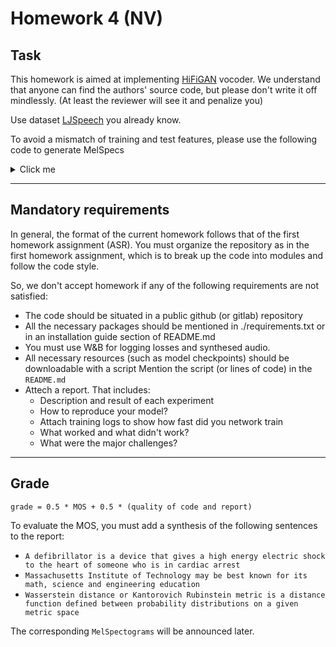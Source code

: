 # Homework 4 (NV)

## Task
This homework is aimed at implementing [HiFiGAN](https://arxiv.org/pdf/2010.05646.pdf) vocoder.
We understand that anyone can find the authors' source code, but please don't write it off mindlessly. (At least the reviewer will see it and penalize you)

Use dataset [LJSpeech](https://keithito.com/LJ-Speech-Dataset/) you already know.

To avoid a mismatch of training and test features, please use the following code to generate MelSpecs
<details>
<summary>Click me</summary>

```python
from dataclasses import dataclass

import torch
from torch import nn

import torchaudio

import librosa  


@dataclass
class MelSpectrogramConfig:
    sr: int = 22050
    win_length: int = 1024
    hop_length: int = 256
    n_fft: int = 1024
    f_min: int = 0
    f_max: int = 8000
    n_mels: int = 80
    power: float = 1.0

    # value of melspectrograms if we fed a silence into `MelSpectrogram`
    pad_value: float = -11.5129251


class MelSpectrogram(nn.Module):

    def __init__(self, config: MelSpectrogramConfig):
        super(MelSpectrogram, self).__init__()

        self.config = config
        self.mel_spectrogram = torchaudio.transforms.MelSpectrogram(
            sample_rate=config.sr,
            win_length=config.win_length,
            hop_length=config.hop_length,
            n_fft=config.n_fft,
            f_min=config.f_min,
            f_max=config.f_max,
            n_mels=config.n_mels,
            center=False,
        )

        # The is no way to set power in constructor in 0.5.0 version.
        self.mel_spectrogram.spectrogram.power = config.power

        # Default `torchaudio` mel basis uses HTK formula. In order to be compatible with WaveGlow
        # we decided to use Slaney one instead (as well as `librosa` does by default).
        mel_basis = librosa.filters.mel(
            sr=config.sr,
            n_fft=config.n_fft,
            n_mels=config.n_mels,
            fmin=config.f_min,
            fmax=config.f_max
        ).T
        self.mel_spectrogram.mel_scale.fb.copy_(torch.tensor(mel_basis))

    def forward(self, audio: torch.Tensor) -> torch.Tensor:
        """
        :param audio: Expected shape is [B, T]
        :return: Shape is [B, n_mels, T']
        """
        audio = torch.nn.functional.pad(audio.unsqueeze(1), (int((self.config.n_fft-self.config.hop_length)/2), int((self.config.n_fft-self.config.hop_length)/2)), mode='reflect')
        audio = audio.squeeze(1)
        mel = self.mel_spectrogram(audio) \
            .clamp_(min=1e-5) \
            .log_()

        return mel
```
</details>

--------------
## Mandatory requirements
In general, the format of the current homework follows that of the first homework assignment (ASR).
You must organize the repository as in the first homework assignment, which is to break up the code into modules and follow the code style.

So, we don't accept homework if any of the following requirements are not satisfied:
* The code should be situated in a public github (or gitlab) repository
* All the necessary packages should be mentioned in ./requirements.txt or in an installation guide section of README.md
* You must use W&B for logging losses and synthesed audio. 
* All necessary resources (such as model checkpoints) should be downloadable with a script
  Mention the script (or lines of code) in the `README.md`
* Attech a report. That includes:
  * Description and result of each experiment
  * How to reproduce your model?
  * Attach training logs to show how fast did you network train
  * What worked and what didn't work?
  * What were the major challenges?

--------------
## Grade
```
grade = 0.5 * MOS + 0.5 * (quality of code and report)
```

To evaluate the MOS, you must add a synthesis of the following sentences to the report:
* `A defibrillator is a device that gives a high energy electric shock to the heart of someone who is in cardiac arrest`
* `Massachusetts Institute of Technology may be best known for its math, science and engineering education`
* `Wasserstein distance or Kantorovich Rubinstein metric is a distance function defined between probability distributions on a given metric space`

The corresponding `MelSpectograms` will be announced later.

